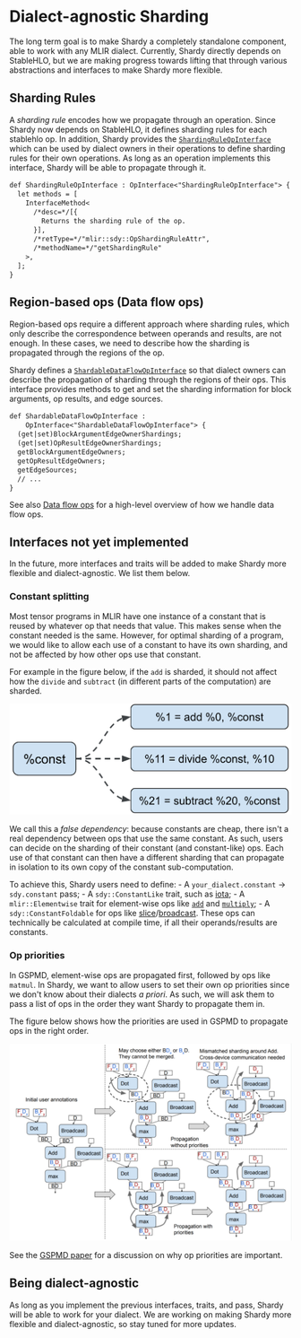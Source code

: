 # Dialect-agnostic Sharding

The long term goal is to make Shardy a completely standalone component, able to
work with any MLIR dialect. Currently, Shardy directly depends on StableHLO, but
we are making progress towards lifting that through various abstractions and
interfaces to make Shardy more flexible.

## Sharding Rules

A *sharding rule* encodes how we propagate through an operation. Since Shardy
now depends on StableHLO, it defines sharding rules for each stablehlo op. In
addition, Shardy provides the
[`ShardingRuleOpInterface`](./sdy_op_interfaces#shardingruleopinterface_shardingruleopinterface)
which can be used by dialect owners in their operations to define sharding rules
for their own operations. As long as an operation implements this interface,
Shardy will be able to propagate through it.

```mlir
def ShardingRuleOpInterface : OpInterface<"ShardingRuleOpInterface"> {
  let methods = [
    InterfaceMethod<
      /*desc=*/[{
        Returns the sharding rule of the op.
      }],
      /*retType=*/"mlir::sdy::OpShardingRuleAttr",
      /*methodName=*/"getShardingRule"
    >,
  ];
}
```

## Region-based ops (Data flow ops)

Region-based ops require a different approach where sharding rules, which only
describe the correspondence between operands and results, are not enough. In
these cases, we need to describe how the sharding is propagated through the
regions of the op.

Shardy defines a
[`ShardableDataFlowOpInterface`](./sdy_op_interfaces#shardabledataflowopinterface_shardabledataflowopinterface)
so that dialect owners can describe the propagation of sharding through the
regions of their ops. This interface provides methods to get and set the
sharding information for block arguments, op results, and edge sources.

```mlir
def ShardableDataFlowOpInterface :
    OpInterface<"ShardableDataFlowOpInterface"> {
  (get|set)BlockArgumentEdgeOwnerShardings;
  (get|set)OpResultEdgeOwnerShardings;
  getBlockArgumentEdgeOwners;
  getOpResultEdgeOwners;
  getEdgeSources;
  // ...
}
```

See also [Data flow ops](./propagation#data-flow-ops) for a high-level overview
of how we handle data flow ops.

## Interfaces not yet implemented

In the future, more interfaces and traits will be added to make Shardy more
flexible and dialect-agnostic. We list them below.

### Constant splitting

Most tensor programs in MLIR have one instance of a constant that is reused by
whatever op that needs that value. This makes sense when the constant needed is
the same. However, for optimal sharding of a program, we would like to allow
each use of a constant to have its own sharding, and not be affected by how
other ops use that constant.

For example in the figure below, if the `add` is sharded, it should not affect
how the `divide` and `subtract` (in different parts of the computation) are
sharded.

![Constant Splitting](images/constant_splitting.png)

We call this a *false dependency*: because constants are cheap, there isn't a
real dependency between ops that use the same constant. As such, users can
decide on the sharding of their constant (and constant-like) ops. Each use of
that constant can then have a different sharding that can propagate in isolation
to its own copy of the constant sub-computation.

To achieve this, Shardy users need to define: - A `your_dialect.constant` ->
`sdy.constant` pass; - A `sdy::ConstantLike` trait, such as
[iota](https://openxla.org/stablehlo/spec#iota); - A `mlir::Elementwise` trait
for element-wise ops like [`add`](https://openxla.org/stablehlo/spec#add) and
[`multiply`](https://openxla.org/stablehlo/spec#multiply); - A
`sdy::ConstantFoldable` for ops like
[slice](https://openxla.org/stablehlo/spec#slice)/[broadcast](https://openxla.org/stablehlo/spec#broadcast_in_dim).
These ops can technically be calculated at compile time, if all their
operands/results are constants.

### Op priorities

In GSPMD, element-wise ops are propagated first, followed by ops like `matmul`.
In Shardy, we want to allow users to set their own op priorities since we don't
know about their dialects *a priori*. As such, we will ask them to pass a list
of ops in the order they want Shardy to propagate them in.

The figure below shows how the priorities are used in GSPMD to propagate ops in
the right order.

![Op Priorities. See GSPMD paper for why op priorities are important](images/op_priorities.png)

See the [GSPMD paper](https://arxiv.org/abs/2105.04663) for a discussion on why
op priorities are important.

## Being dialect-agnostic

As long as you implement the previous interfaces, traits, and pass, Shardy will
be able to work for your dialect. We are working on making Shardy more flexible
and dialect-agnostic, so stay tuned for more updates.
